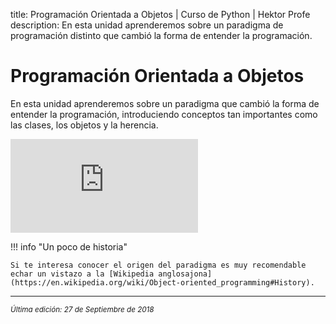 title: Programación Orientada a Objetos | Curso de Python | Hektor Profe
description: En esta unidad aprenderemos sobre un paradigma de programación distinto que cambió la forma de entender la programación.

# Programación Orientada a Objetos

En esta unidad aprenderemos sobre un paradigma que cambió la forma de entender la programación, introduciendo conceptos tan importantes como las clases, los objetos y la herencia.

<div class='embed-container'><iframe src='https://player.vimeo.com/video/292161082' frameborder='0' webkitAllowFullScreen mozallowfullscreen allowFullScreen></iframe></div>

!!! info "Un poco de historia"

    Si te interesa conocer el origen del paradigma es muy recomendable echar un vistazo a la [Wikipedia anglosajona](https://en.wikipedia.org/wiki/Object-oriented_programming#History). 
___
<small class="edited"><i>Última edición: 27 de Septiembre de 2018</i></small>